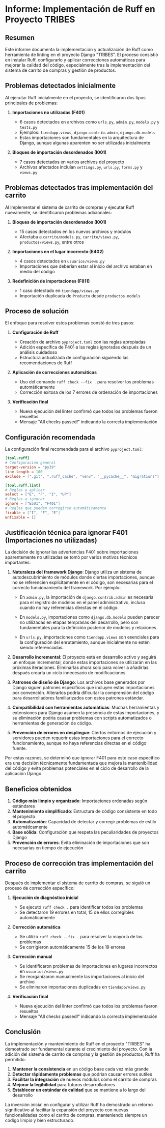 # Informe: Implementación de Ruff en Proyecto TRIBES

## Resumen

Este informe documenta la implementación y actualización de Ruff como herramienta de linting en el proyecto Django "TRIBES". El proceso consistió en instalar Ruff, configurarlo y aplicar correcciones automáticas para mejorar la calidad del código, especialmente tras la implementación del sistema de carrito de compras y gestión de productos.

## Problemas detectados inicialmente

Al ejecutar Ruff inicialmente en el proyecto, se identificaron dos tipos principales de problemas:

1. **Importaciones no utilizadas (F401)**
   - 6 casos detectados en archivos como `urls.py`, `admin.py`, `models.py` y `tests.py`
   - Ejemplos: `tiendapp.views`, `django.contrib.admin`, `django.db.models`
   - Estas importaciones son fundamentales en la arquitectura de Django, aunque algunas aparenten no ser utilizadas inicialmente

2. **Bloques de importación desordenados (I001)**
   - 7 casos detectados en varios archivos del proyecto
   - Archivos afectados incluían `settings.py`, `urls.py`, `forms.py` y `views.py`

## Problemas detectados tras implementación del carrito

Al implementar el sistema de carrito de compras y ejecutar Ruff nuevamente, se identificaron problemas adicionales:

1. **Bloques de importación desordenados (I001)**
   - 15 casos detectados en los nuevos archivos y módulos
   - Afectaba a `carrito/models.py`, `carrito/views.py`, `productos/views.py`, entre otros

2. **Importaciones en el lugar incorrecto (E402)**
   - 4 casos detectados en `usuarios/views.py`
   - Importaciones que deberían estar al inicio del archivo estaban en medio del código

3. **Redefinición de importaciones (F811)**
   - 1 caso detectado en `tiendapp/views.py`
   - Importación duplicada de `Producto` desde `productos.models`

## Proceso de solución

El enfoque para resolver estos problemas constó de tres pasos:

1. **Configuración de Ruff**
   - Creación de archivo `pyproject.toml` con las reglas apropiadas
   - Adición específica de F401 a las reglas ignoradas después de un análisis cuidadoso
   - Estructura actualizada de configuración siguiendo las recomendaciones de Ruff

2. **Aplicación de correcciones automáticas**
   - Uso del comando `ruff check --fix .` para resolver los problemas automáticamente
   - Corrección exitosa de los 7 errores de ordenación de importaciones

3. **Verificación final**
   - Nueva ejecución del linter confirmó que todos los problemas fueron resueltos
   - Mensaje "All checks passed!" indicando la correcta implementación

## Configuración recomendada

La configuración final recomendada para el archivo `pyproject.toml`:

```toml
[tool.ruff]
# Configuración general
target-version = "py39"
line-length = 100
exclude = [".git", ".ruff_cache", "venv", "__pycache__", "migrations"]

[tool.ruff.lint]
# Reglas a aplicar
select = ["E", "F", "I", "UP"]
# Reglas a ignorar
ignore = ["E501", "F401"]
# Reglas que pueden corregirse automáticamente
fixable = ["I", "F", "E"]
unfixable = []
```

## Justificación técnica para ignorar F401 (Importaciones no utilizadas)

La decisión de ignorar las advertencias F401 sobre importaciones aparentemente no utilizadas se tomó por varios motivos técnicos importantes:

1. **Naturaleza del framework Django**: Django utiliza un sistema de autodescubrimiento de módulos donde ciertas importaciones, aunque no se referencien explícitamente en el código, son necesarias para el correcto funcionamiento del framework. Por ejemplo:
   
   - En `admin.py`, la importación de `django.contrib.admin` es necesaria para el registro de modelos en el panel administrativo, incluso cuando no hay referencias directas en el código.
   
   - En `models.py`, importaciones como `django.db.models` pueden parecer no utilizadas en etapas tempranas del desarrollo, pero son fundamentales para la definición posterior de modelos y relaciones.
   
   - En `urls.py`, importaciones como `tiendapp.views` son esenciales para la configuración del enrutamiento, aunque inicialmente no estén siendo referenciadas.

2. **Desarrollo incremental**: El proyecto está en desarrollo activo y seguirá un enfoque incremental, donde estas importaciones se utilizarán en las próximas iteraciones. Eliminarlas ahora solo para volver a añadirlas después crearía un ciclo innecesario de modificaciones.

3. **Patrones de diseño de Django**: Los archivos base generados por Django siguen patrones específicos que incluyen estas importaciones por convención. Alterarlos podría dificultar la comprensión del código para desarrolladores familiarizados con estos patrones estándar.

4. **Compatibilidad con herramientas automáticas**: Muchas herramientas y extensiones para Django asumen la presencia de estas importaciones, y su eliminación podría causar problemas con scripts automatizados o herramientas de generación de código.

5. **Prevención de errores en despliegue**: Ciertos entornos de ejecución y servidores pueden requerir estas importaciones para el correcto funcionamiento, aunque no haya referencias directas en el código fuente.

Por estas razones, se determinó que ignorar F401 para este caso específico era una decisión técnicamente fundamentada que mejora la mantenibilidad del código y evita problemas potenciales en el ciclo de desarrollo de la aplicación Django.

## Beneficios obtenidos

1. **Código más limpio y organizado**: Importaciones ordenadas según estándares
2. **Mantenimiento simplificado**: Estructura de código consistente en todo el proyecto
3. **Automatización**: Capacidad de detectar y corregir problemas de estilo automáticamente
4. **Base sólida**: Configuración que respeta las peculiaridades de proyectos Django
5. **Prevención de errores**: Evita eliminación de importaciones que son necesarias en tiempo de ejecución


## Proceso de corrección tras implementación del carrito

Después de implementar el sistema de carrito de compras, se siguió un proceso de corrección específico:

1. **Ejecución de diagnóstico inicial**
   - Se ejecutó `ruff check .` para identificar todos los problemas
   - Se detectaron 19 errores en total, 15 de ellos corregibles automáticamente

2. **Corrección automática**
   - Se utilizó `ruff check --fix .` para resolver la mayoría de los problemas
   - Se corrigieron automáticamente 15 de los 19 errores

3. **Corrección manual**
   - Se identificaron problemas de importaciones en lugares incorrectos en `usuarios/views.py`
   - Se reorganizaron manualmente las importaciones al inicio del archivo
   - Se eliminaron importaciones duplicadas en `tiendapp/views.py`

4. **Verificación final**
   - Nueva ejecución del linter confirmó que todos los problemas fueron resueltos
   - Mensaje "All checks passed!" indicando la correcta implementación

## Conclusión

La implementación y mantenimiento de Ruff en el proyecto "TRIBES" ha demostrado ser fundamental durante el crecimiento del proyecto. Con la adición del sistema de carrito de compras y la gestión de productos, Ruff ha permitido:

1. **Mantener la consistencia** en un código base cada vez más grande
2. **Detectar rápidamente problemas** que podrían causar errores sutiles
3. **Facilitar la integración** de nuevos módulos como el carrito de compras
4. **Mejorar la legibilidad** para futuros desarrolladores
5. **Establecer un estándar de calidad** que se mantiene a lo largo del desarrollo

La inversión inicial en configurar y utilizar Ruff ha demostrado un retorno significativo al facilitar la expansión del proyecto con nuevas funcionalidades como el carrito de compras, manteniendo siempre un código limpio y bien estructurado.